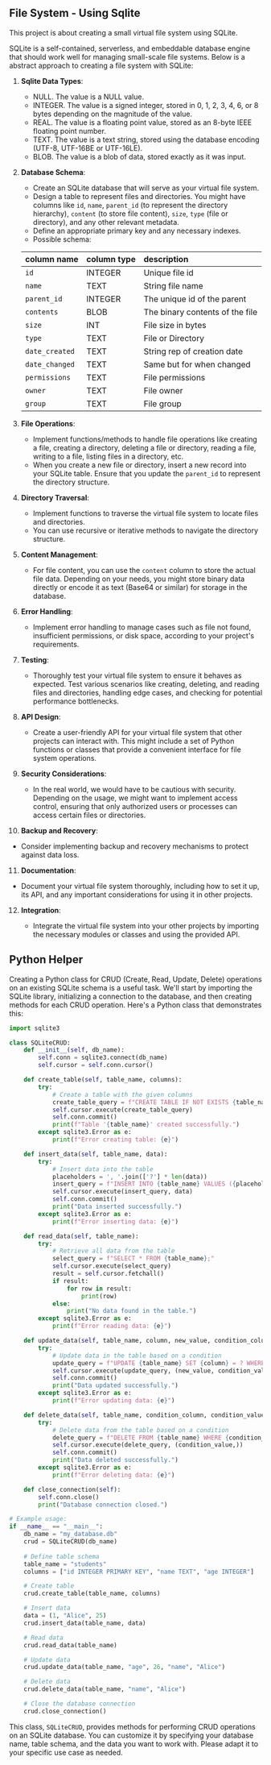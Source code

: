 ## File System - Using Sqlite

This project is about creating a small virtual file system using SQLite.

SQLite is a self-contained, serverless, and embeddable database engine that should work well for managing small-scale file systems. Below is a abstract approach to creating a file system with SQLite:

1. **Sqlite Data Types**:
   - NULL. The value is a NULL value.
   - INTEGER. The value is a signed integer, stored in 0, 1, 2, 3, 4, 6, or 8 bytes depending on the magnitude of the value.
   - REAL. The value is a floating point value, stored as an 8-byte IEEE floating point number.
   - TEXT. The value is a text string, stored using the database encoding (UTF-8, UTF-16BE or UTF-16LE).
   - BLOB. The value is a blob of data, stored exactly as it was input.

2. **Database Schema**:

   - Create an SQLite database that will serve as your virtual file system.
   - Design a table to represent files and directories. You might have columns like `id`, `name`, `parent_id` (to represent the directory hierarchy), `content` (to store file content), `size`, `type` (file or directory), and any other relevant metadata.
   - Define an appropriate primary key and any necessary indexes.
   - Possible schema: 
  
   | column name    | column type | description                     |
   | :------------- | :---------- | :------------------------------ |
   | `id`           | INTEGER     | Unique file id                  |
   | `name`         | TEXT        | String file name                |
   | `parent_id`    | INTEGER     | The unique id of the parent     |
   | `contents`     | BLOB        | The binary contents of the file |
   | `size`         | INT         | File size in bytes              |
   | `type`         | TEXT        | File or Directory               |
   | `date_created` | TEXT        | String rep of creation date     |
   | `date_changed` | TEXT        | Same but for when changed       |
   | `permissions`  | TEXT        | File permissions                |
   | `owner`        | TEXT        | File owner                      |
   | `group`        | TEXT        | File group                      |

3. **File Operations**:

   - Implement functions/methods to handle file operations like creating a file, creating a directory, deleting a file or directory, reading a file, writing to a file, listing files in a directory, etc.
   - When you create a new file or directory, insert a new record into your SQLite table. Ensure that you update the `parent_id` to represent the directory structure.

4. **Directory Traversal**:

   - Implement functions to traverse the virtual file system to locate files and directories.
   - You can use recursive or iterative methods to navigate the directory structure.

5. **Content Management**:

   - For file content, you can use the `content` column to store the actual file data. Depending on your needs, you might store binary data directly or encode it as text (Base64 or similar) for storage in the database.

6. **Error Handling**:

   - Implement error handling to manage cases such as file not found, insufficient permissions, or disk space, according to your project's requirements.

7. **Testing**:

   - Thoroughly test your virtual file system to ensure it behaves as expected. Test various scenarios like creating, deleting, and reading files and directories, handling edge cases, and checking for potential performance bottlenecks.

8. **API Design**:

   - Create a user-friendly API for your virtual file system that other projects can interact with. This might include a set of Python functions or classes that provide a convenient interface for file system operations.

9. **Security Considerations**:

   - In the real world, we would have to be cautious with security. Depending on the usage, we might want to implement access control, ensuring that only authorized users or processes can access certain files or directories.

10. **Backup and Recovery**:

   - Consider implementing backup and recovery mechanisms to protect against data loss.

11. **Documentation**:

   - Document your virtual file system thoroughly, including how to set it up, its API, and any important considerations for using it in other projects.

12. **Integration**:

    - Integrate the virtual file system into your other projects by importing the necessary modules or classes and using the provided API.

## Python Helper 

Creating a Python class for CRUD (Create, Read, Update, Delete) operations on an existing SQLite schema is a useful task. We'll start by importing the SQLite library, initializing a connection to the database, and then creating methods for each CRUD operation. Here's a Python class that demonstrates this:

```python
import sqlite3

class SQLiteCRUD:
    def __init__(self, db_name):
        self.conn = sqlite3.connect(db_name)
        self.cursor = self.conn.cursor()

    def create_table(self, table_name, columns):
        try:
            # Create a table with the given columns
            create_table_query = f"CREATE TABLE IF NOT EXISTS {table_name} ({', '.join(columns)});"
            self.cursor.execute(create_table_query)
            self.conn.commit()
            print(f"Table '{table_name}' created successfully.")
        except sqlite3.Error as e:
            print(f"Error creating table: {e}")

    def insert_data(self, table_name, data):
        try:
            # Insert data into the table
            placeholders = ', '.join(['?'] * len(data))
            insert_query = f"INSERT INTO {table_name} VALUES ({placeholders});"
            self.cursor.execute(insert_query, data)
            self.conn.commit()
            print("Data inserted successfully.")
        except sqlite3.Error as e:
            print(f"Error inserting data: {e}")

    def read_data(self, table_name):
        try:
            # Retrieve all data from the table
            select_query = f"SELECT * FROM {table_name};"
            self.cursor.execute(select_query)
            result = self.cursor.fetchall()
            if result:
                for row in result:
                    print(row)
            else:
                print("No data found in the table.")
        except sqlite3.Error as e:
            print(f"Error reading data: {e}")

    def update_data(self, table_name, column, new_value, condition_column, condition_value):
        try:
            # Update data in the table based on a condition
            update_query = f"UPDATE {table_name} SET {column} = ? WHERE {condition_column} = ?;"
            self.cursor.execute(update_query, (new_value, condition_value))
            self.conn.commit()
            print("Data updated successfully.")
        except sqlite3.Error as e:
            print(f"Error updating data: {e}")

    def delete_data(self, table_name, condition_column, condition_value):
        try:
            # Delete data from the table based on a condition
            delete_query = f"DELETE FROM {table_name} WHERE {condition_column} = ?;"
            self.cursor.execute(delete_query, (condition_value,))
            self.conn.commit()
            print("Data deleted successfully.")
        except sqlite3.Error as e:
            print(f"Error deleting data: {e}")

    def close_connection(self):
        self.conn.close()
        print("Database connection closed.")

# Example usage:
if __name__ == "__main__":
    db_name = "my_database.db"
    crud = SQLiteCRUD(db_name)
    
    # Define table schema
    table_name = "students"
    columns = ["id INTEGER PRIMARY KEY", "name TEXT", "age INTEGER"]

    # Create table
    crud.create_table(table_name, columns)

    # Insert data
    data = (1, "Alice", 25)
    crud.insert_data(table_name, data)

    # Read data
    crud.read_data(table_name)

    # Update data
    crud.update_data(table_name, "age", 26, "name", "Alice")

    # Delete data
    crud.delete_data(table_name, "name", "Alice")

    # Close the database connection
    crud.close_connection()
```

This class, `SQLiteCRUD`, provides methods for performing CRUD operations on an SQLite database. You can customize it by specifying your database name, table schema, and the data you want to work with. Please adapt it to your specific use case as needed.